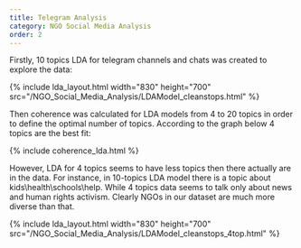 ```yaml
---
title: Telegram Analysis
category: NGO Social Media Analysis
order: 2
---
```


Firstly, 10 topics LDA for telegram channels and chats was created to explore the data:

{% include lda_layout.html width="830" height="700" src="/NGO_Social_Media_Analysis/LDAModel_cleanstops.html" %}

Then coherence was calculated for LDA models from 4 to 20 topics in order to define the optimal number of topics. According to the graph below 4 topics are the best fit:

{% include coherence_lda.html %}

However, LDA for 4 topics seems to have less topics then there actually are in the data. For instance, in 10-topics LDA model there is a topic about kids\health\schools\help. While 4 topics data seems to talk only about news and human rights activism. Clearly NGOs in our dataset are much more diverse than that.

{% include lda_layout.html width="830" height="700" src="/NGO_Social_Media_Analysis/LDAModel_cleanstops_4top.html" %}
